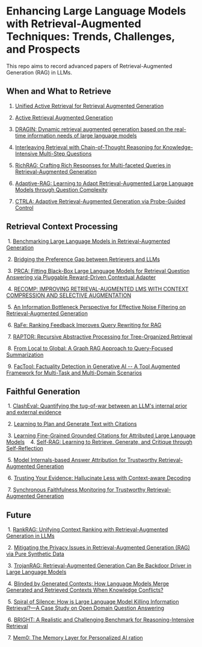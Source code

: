 # Enhancing Large Language Models with Retrieval-Augmented Techniques: Trends, Challenges, and Prospects

This repo aims to record advanced papers of Retrieval-Augmented Generation (RAG) in LLMs. 

## When and What to Retrieve

1.  [Unified Active Retrieval for Retrieval Augmented Generation](http://arxiv.org/abs/2406.12534 )

2.  [Active Retrieval Augmented Generation](https://arxiv.org/abs/2305.06983)

3.  [DRAGIN: Dynamic retrieval augmented generation based on the real-time information needs of large language models](https://arxiv.org/abs/2403.10081)

4.  [Interleaving Retrieval with Chain-of-Thought Reasoning for Knowledge-Intensive Multi-Step Questions](https://arxiv.org/pdf/2212.10509) 

5.  [RichRAG: Crafting Rich Responses for Multi-faceted Queries in Retrieval-Augmented Generation](https://arxiv.org/abs/2406.12566)

6.  [Adaptive-RAG: Learning to Adapt Retrieval-Augmented Large Language Models through Question Complexity](http://arxiv.org/abs/2403.14403)

7.  [CTRLA: Adaptive Retrieval-Augmented Generation via Probe-Guided Control](https://arxiv.org/pdf/2405.18727)

## Retrieval Context Processing

 1.  [Benchmarking Large Language Models in Retrieval-Augmented Generation](http://arxiv.org/abs/2309.01431)

 2.  [Bridging the Preference Gap between Retrievers and LLMs](http://arxiv.org/abs/2401.06954 )

 3.  [PRCA: Fitting Black-Box Large Language Models for Retrieval Question Answering via Pluggable Reward-Driven Contextual Adapter ](https://aclanthology.org/2023.emnlp-main.326)

 4.  [RECOMP: IMPROVING RETRIEVAL-AUGMENTED LMS WITH CONTEXT COMPRESSION AND SELECTIVE AUGMENTATION](https://arxiv.org/abs/2310.04408)

 5.  [An Information Bottleneck Perspective for Effective Noise Filtering on Retrieval-Augmented Generation](https://arxiv.org/abs/2406.01549) 

 6.  [RaFe: Ranking Feedback Improves Query Rewriting for RAG](http://arxiv.org/abs/2405.14431 )

 7.  [RAPTOR: Recursive Abstractive Processing for Tree-Organized Retrieval](https://arxiv.org/abs/2401.18059)

 8.  [From Local to Global: A Graph RAG Approach to Query-Focused Summarization](https://arxiv.org/pdf/2404.16130)

 9.  [FacTool: Factuality Detection in Generative AI -- A Tool Augmented Framework for Multi-Task and Multi-Domain Scenarios](https://arxiv.org/abs/2307.13528)

## Faithful Generation

 1.  [ClashEval: Quantifying the tug-of-war between an LLM's internal prior and external evidence](https://arxiv.org/abs/2404.10198v2)

 2.  [Learning to Plan and Generate Text with Citations](https://arxiv.org/abs/2404.03381)

 3.  [Learning Fine-Grained Grounded Citations for Attributed Large Language Models](https://openreview.net/forum?id=7atXKldh-r)
 
 4.  [Self-RAG: Learning to Retrieve, Generate, and Critique through Self-Reflection](http://arxiv.org/abs/2310.11511)

 5.  [Model Internals-based Answer Attribution for Trustworthy Retrieval-Augmented Generation](https://arxiv.org/abs/2406.13663)

 6.  [Trusting Your Evidence: Hallucinate Less with Context-aware Decoding](https://aclanthology.org/2024.naacl-short.69/)

 7.  [Synchronous Faithfulness Monitoring for Trustworthy Retrieval-Augmented Generation](https://arxiv.org/abs/2406.13692)

## Future

 1.  [RankRAG: Unifying Context Ranking with Retrieval-Augmented Generation in LLMs](https://arxiv.org/abs/2407.02485v1)

 2.  [Mitigating the Privacy Issues in Retrieval-Augmented Generation (RAG) via Pure Synthetic Data](https://arxiv.org/pdf/2406.14773)

 3.  [TrojanRAG: Retrieval-Augmented Generation Can Be Backdoor Driver in Large Language Models](https://arxiv.org/abs/2405.13401)

 4.  [Blinded by Generated Contexts: How Language Models Merge Generated and Retrieved Contexts When Knowledge Conflicts?](https://arxiv.org/abs/2401.11911)

 5.  [Spiral of Silence: How is Large Language Model Killing Information Retrieval?—A Case Study on Open Domain Question Answering](https://arxiv.org/pdf/2404.10496 )

 6.  [BRIGHT: A Realistic and Challenging Benchmark for Reasoning-Intensive Retrieval](https://arxiv.org/abs/2407.12883)

 7.  [Mem0: The Memory Layer for Personalized AI ration](https://github.com/mem0ai/mem0)

     
